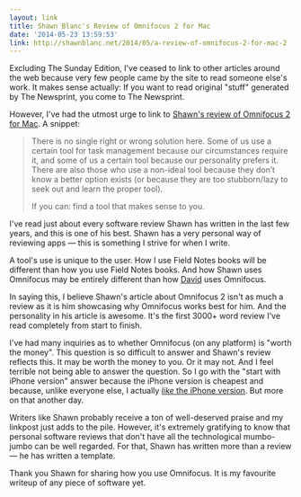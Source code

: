 ```yaml
---
layout: link
title: Shawn Blanc's Review of Omnifocus 2 for Mac
date: '2014-05-23 13:59:53'
link: http://shawnblanc.net/2014/05/a-review-of-omnifocus-2-for-mac-2
---
```


<p>Excluding The Sunday Edition, I've ceased to link to other articles around the web because very few people came by the site to read someone else's work. It makes sense actually: If you want to read original "stuff" generated by The Newsprint, you come to The Newsprint. </p>

<p>However, I've had the utmost urge to link to <a href="http://shawnblanc.net/2014/05/a-review-of-omnifocus-2-for-mac-2/">Shawn's review of Omnifocus 2 for Mac</a>. A snippet:</p>

<blockquote>
  <p>There is no single right or wrong solution here. Some of us use a certain tool for task management because our circumstances require it, and some of us a certain tool because our personality prefers it. There are also those who use a non-ideal tool because they don’t know a better option exists (or because they are too stubborn/lazy to seek out and learn the proper tool).</p>
  
  <p>If you can: find a tool that makes sense to you.</p>
</blockquote>

<p>I've read just about every software review Shawn has written in the last few years, and this is one of his best. Shawn has a very personal way of reviewing apps — this is something I strive for when I write. </p>

<p>A tool's use is unique to the user. How I use Field Notes books will be different than how you use Field Notes books. And how Shawn uses Omnifocus may be entirely different than how <a href="http://inside.omnifocus.com/David-Sparks">David</a> uses Omnifocus. </p>

<p>In saying this, I believe Shawn's article about Omnifocus 2 isn't as much a review as it is him showcasing why Omnifocus works best for him. And the personality in his article is awesome. It's the first 3000+ word review I've read completely from start to finish.</p>

<p>I've had many inquiries as to whether Omnifocus (on any platform) is "worth the money". This question is so difficult to answer and Shawn's review reflects this. It may be worth the money to you. Or it may not. And I feel terrible not being able to answer the question. So I go with the "start with iPhone version" answer because the iPhone version is cheapest and because, unlike everyone else, I actually <a href="https://itunes.apple.com/us/app/omnifocus-2-for-iphone/id690305341?mt=8&amp;uo=4&amp;at=1l3v5At"><em>like</em> the iPhone version</a>. But more on that another day.</p>

<p>Writers like Shawn probably receive a ton of well-deserved praise and my linkpost just adds to the pile. However, it's extremely gratifying to know that personal software reviews that don't have all the technological mumbo-jumbo can be well regarded. For that, Shawn has written more than a review — he has written a template. </p>

<p>Thank you Shawn for sharing how you use Omnifocus. It is my favourite writeup of any piece of software yet. </p